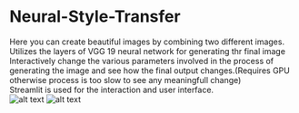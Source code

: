 # Neural-Style-Transfer
Here you can create beautiful images by combining two different images.</br>
Utilizes the layers of VGG 19 neural network for generating thr final image</br>
Interactively change the various parameters involved in the process of generating the image and see how the final output changes.(Requires GPU otherwise process is too slow to see any meaningfull change)  </br>
Streamlit is used for the interaction and user interface.<br>
![alt text](https://user-images.githubusercontent.com/50510683/125839587-19ff91cb-1fbf-4a5e-a501-9a74c197f4e8.png)
![alt text](https://user-images.githubusercontent.com/50510683/125839593-a40b8ded-ccfe-4876-8e39-e15e8875e94a.png)

